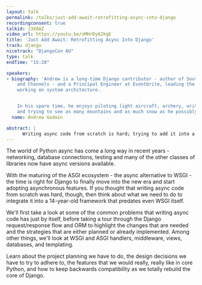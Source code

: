 ```yaml
---
layout: talk
permalink: /talks/just-add-await-retrofitting-async-into-django
recordingconsent: true
talkid: J3X8AZ
video_url: https://youtu.be/oMHrDy62kgE
title: 'Just Add Await: Retrofitting Async Into Django'
track: django
nicetrack: "DjangoCon AU"
type: talk
endTime: "15:20"

speakers:
- biography: 'Andrew is a long-time Django contributor - author of South, Django Migrations,
    and Channels - and a Principal Engineer at Eventbrite, leading the SRE team and
    working on system architecture.


    In his spare time, he enjoys piloting light aircraft, archery, writing video games,
    and trying to see as many mountains and as much snow as he possibly can.'
  name: Andrew Godwin

abstract: | 
      Writing async code from scratch is hard; trying to add it into a large, existing framework is harder. Learn about the problems we face trying to make Django async while maintaining backwards compatibility, as well as the problems maintaining hybrid sync-and-async Python codebases in general.
---
```


The world of Python async has come a long way in recent years - networking, database connections, testing and many of the other classes of libraries now have async versions available.

With the maturing of the ASGI ecosystem - the async alternative to WSGI - the time is right for Django to finally move into the new era and start adopting asynchronous features. If you thought that writing async code from scratch was hard, though, then think about what we need to do to integrate it into a 14-year-old framework that predates even WSGI itself.

We'll first take a look at some of the common problems that writing async code has just by itself, before taking a tour through the Django request/response flow and ORM to highlight the changes that are needed and the strategies that are either planned or already implemented. Among other things, we'll look at WSGI and ASGI handlers, middleware, views, databases, and templating. 

Learn about the project planning we have to do, the design decisions we have to try to adhere to, the features that we would really, really like in core Python, and how to keep backwards compatibility as we totally rebuild the core of Django.
